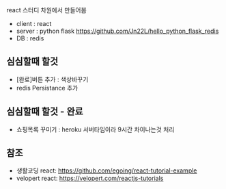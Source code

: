 react 스터디 차원에서 만들어봄
* client : react
* server : python flask <https://github.com/Jn22L/hello_python_flask_redis>
* DB : redis

## 심심할때 할것
* [완료]버튼 추가 : 색상바꾸기
* redis Persistance 추가


## 심심할때 할것 - 완료
* 쇼핑목록 꾸미기 : heroku 서버타임이라 9시간 차이나는것 처리


## 참조
* 생활코딩 react: <https://github.com/egoing/react-tutorial-example>
* velopert react: <https://velopert.com/reactjs-tutorials>

